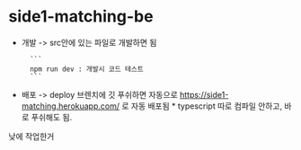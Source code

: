 # side1-matching-be

- 개발
    -> src안에 있는 파일로 개발하면 됨

        ```
        npm run dev : 개발시 코드 테스트
        ```
    
- 배포
    -> deploy 브렌치에 깃 푸쉬하면 자동으로 https://side1-matching.herokuapp.com/ 로 자동 배포됨
        * typescript 따로 컴파일 안하고, 바로 푸쉬해도 됨.


낮에 작업한거

